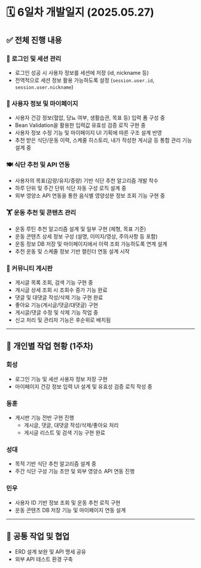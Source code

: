 # 🗓️ 6일차 개발일지 (2025.05.27)

## ✅ 전체 진행 내용

### 🔐 로그인 및 세션 관리
- 로그인 성공 시 사용자 정보를 세션에 저장 (id, nickname 등)
- 전역적으로 세션 정보 활용 가능하도록 설정 (`session.user.id`, `session.user.nickname`)

### 📄 사용자 정보 및 마이페이지
- 사용자 건강 정보(혈압, 당뇨 여부, 생활습관, 목표 등) 입력 폼 구성 중
- Bean Validation을 활용한 입력값 유효성 검증 로직 구현 중
- 사용자 정보 수정 기능 및 마이페이지 UI 기획에 따른 구조 설계 반영
- 추천 받은 식단/운동 이력, 스케줄 히스토리, 내가 작성한 게시글 등 통합 관리 기능 설계 중

### 🍽 식단 추천 및 API 연동
- 사용자의 목표(감량/유지/증량) 기반 식단 추천 알고리즘 개발 착수
- 하루 단위 및 주간 단위 식단 자동 구성 로직 설계 중
- 외부 영양소 API 연동을 통한 음식별 영양성분 정보 조회 기능 구현 중


### 🏋️ 운동 추천 및 콘텐츠 관리
- 운동 루틴 추천 알고리즘 설계 및 일부 구현 (체형, 목표 기준)
- 운동 콘텐츠 상세 정보 구성 (설명, 이미지/영상, 주의사항 등 포함)
- 운동 정보 DB 저장 및 마이페이지에서 이력 조회 가능하도록 연계 설계
- 추천 운동 및 스케줄 정보 기반 캘린더 연동 설계 시작


### 💬 커뮤니티 게시판
- 게시글 목록 조회, 검색 기능 구현 중
- 게시글 상세 조회 시 조회수 증가 기능 완료
- 댓글 및 대댓글 작성/삭제 기능 구현 완료
- 좋아요 기능(게시글/댓글/대댓글) 구현
- 게시글/댓글 수정 및 삭제 기능 작업 중
- 신고 처리 및 관리자 기능은 후순위로 배치됨

---

## 👤 개인별 작업 현황 (1주차)

### 회성
- 로그인 기능 및 세션 사용자 정보 저장 구현
- 마이페이지 건강 정보 입력 UI 설계 및 유효성 검증 로직 작성 중

### 동훈
- 게시판 기능 전반 구현 진행
  - 게시글, 댓글, 대댓글 작성/삭제/좋아요 처리
  - 게시글 리스트 및 검색 기능 구현 완료

### 성대
- 목적 기반 식단 추천 알고리즘 설계 중
- 주간 식단 구성 기능 초안 및 외부 영양소 API 연동 진행

### 민우
- 사용자 ID 기반 정보 조회 및 운동 추천 로직 구현
- 운동 콘텐츠 DB 저장 기능 및 마이페이지 연동 설계

---

## 📌 공통 작업 및 협업

- ERD 설계 보완 및 API 명세 공유
- 외부 API 테스트 환경 구축
